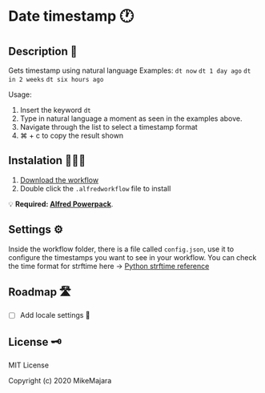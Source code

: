# Date timestamp 🕐

## Description 📜
Gets timestamp using natural language
Examples:
`dt now`
`dt 1 day ago`
`dt in 2 weeks`
`dt six hours ago`

Usage:
1. Insert the keyword `dt`
2. Type in natural language a moment as seen in the examples above.
3. Navigate through the list to select a timestamp format
4. ⌘ + c to copy the result shown

## Instalation 👷🏻‍♂️
1. [Download the workflow](https://github.com/MikeMajara/alfred-open-with-iterm2/releases/tag/0.1.0)
2. Double click the `.alfredworkflow` file to install

💡 **Required: [Alfred Powerpack](https://www.alfredapp.com/powerpack/)**.

## Settings ⚙️
Inside the workflow folder, there is a file called `config.json`, use it to configure the timestamps you want to see in your workflow.
You can check the time format for strftime here -> [Python strftime reference](https://strftime.org/)

## Roadmap 🛣

- [ ] Add locale settings 👅 

## License 🗝
MIT License

Copyright (c) 2020 MikeMajara
